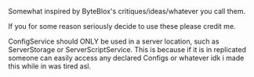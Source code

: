 Somewhat inspired by ByteBlox's critiques/ideas/whatever you call them.

If you for some reason seriously decide to use these please credit me.

ConfigService should ONLY be used in a server location, such as ServerStorage or ServerScriptService. This is because if it is in replicated someone can easily access any declared Configs or whatever idk i made this while in was tired asl.

